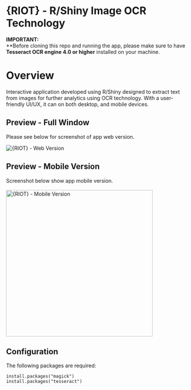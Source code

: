 # {RIOT} - R/Shiny Image OCR Technology

**IMPORTANT:**
<br>
**Before cloning this repo and running the app, please make sure to have **Tesseract OCR engine 4.0 or higher** installed on your machine.

# Overview
Interactive application developed using R/Shiny designed to extract text from images for further analytics using OCR technology. With a user-friendly UI/UX, it can on both desktop, and mobile devices.

## Preview - Full Window
Please see below for screenshot of app web version.

![{RIOT} - Web Version](figs/personal_yt_dashboard_web.png)

## Preview - Mobile Version
Screenshot below show app mobile version.
<br>
<br>
<img width="400px" src="figs/personal_yt_dashboard_mobile.png" alt="{RIOT} - Mobile Version">

## Configuration
The following packages are required:
```shell
install.packages("magick")
install.packages("tesseract")
```